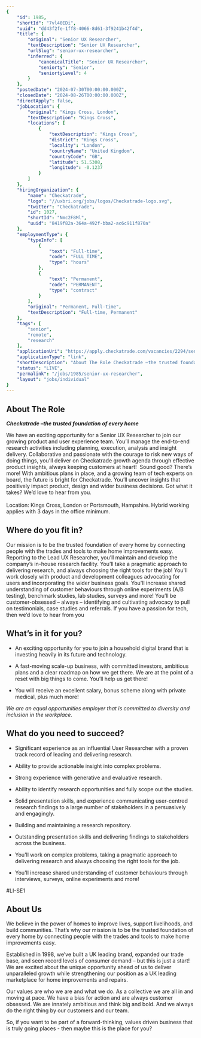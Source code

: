 ```yaml
---
{
	"id": 1985,
	"shortId": "7vl40EDi",
	"uuid": "dd43f2fe-1ff8-4066-8d61-3f9241b42f4d",
	"title": {
		"original": "Senior UX Researcher",
		"textDescription": "Senior UX Researcher",
		"urlSlug": "senior-ux-researcher",
		"inferred": {
			"canonicalTitle": "Senior UX Researcher",
			"seniorty": "Senior",
			"seniortyLevel": 4
		}
	},
	"postedDate": "2024-07-30T00:00:00.000Z",
	"closedDate": "2024-08-26T00:00:00.000Z",
	"directApply": false,
	"jobLocation": {
		"original": "Kings Cross, London",
		"textDescription": "Kings Cross",
		"locations": [
			{
				"textDescription": "Kings Cross",
				"district": "Kings Cross",
				"locality": "London",
				"countryName": "United Kingdom",
				"countryCode": "GB",
				"latitude": 51.5308,
				"longitude": -0.1237
			}
		]
	},
	"hiringOrganization": {
		"name": "Checkatrade",
		"logo": "//uxbri.org/jobs/logos/Checkatrade-logo.svg",
		"twitter": "Checkatrade",
		"id": 1027,
		"shortId": "Nmc2F8Ml",
		"uuid": "8419f82a-364a-492f-bba2-ac6c911f870a"
	},
	"employmentType": {
		"typeInfo": [
			{
				"text": "Full-time",
				"code": "FULL_TIME",
				"type": "hours"
			},
			{
				"text": "Permanent",
				"code": "PERMANENT",
				"type": "contract"
			}
		],
		"original": "Permanent, Full-time",
		"textDescription": "Full-time, Permanent"
	},
	"tags": [
		"senior",
		"remote",
		"research"
	],
	"applicationUri": "https://apply.checkatrade.com/vacancies/2294/senior-ux-researcher.html",
	"applicationType": "link",
	"shortDescription": "About The Role Checkatrade –the trusted foundation of every home We have an exciting opportunity for a Senior UX Researcher to join our growing product and user experience team. You’ll’ manage the",
	"status": "LIVE",
	"permalink": "/jobs/1985/senior-ux-researcher",
	"layout": "jobs/individual"
}
---
```

<h2>About The Role</h2><p><strong><em>Checkatrade –the trusted foundation of every home</em></strong></p><p>We have an exciting opportunity for a Senior UX Researcher to join our growing product and user experience team. You’ll manage the end-to-end research activities including planning, execution, analysis and insight delivery. Collaborative and passionate with the courage to risk new ways of doing things, you'll deliver on Checkatrade growth agenda through effective product insights, always keeping customers at heart!&nbsp; Sound good? There’s more! With ambitious plans in place, and a growing team of tech experts on board, the future is bright for Checkatrade. You’ll uncover insights that positively impact product, design and wider business decisions. Got what it takes? We’d love to hear from you.<br><br>Location:&nbsp;Kings Cross, London or Portsmouth, Hampshire. Hybrid working applies with 3 days in the office minimum.&nbsp;</p><h2>Where do you fit in?</h2><p>Our mission is to be the trusted foundation of every home by connecting people with the trades and tools to make home improvements easy. Reporting to the Lead UX Researcher, you’ll maintain and develop the company’s in-house research facility. You’ll take a pragmatic approach to delivering research, and always choosing the right tools for the job! You'll work closely with product and development colleagues advocating for users and incorporating the wider business goals. You'll increase shared understanding of customer behaviours through online experiments (A/B testing), benchmark studies, lab studies, surveys and more! You’ll be customer-obsessed – always – identifying and cultivating advocacy to pull on testimonials, case studies and referrals. If you have a passion for tech, then we’d love to hear from you</p><h2>What’s in it for you?</h2><ul><li><p>An exciting opportunity for you to join a household digital brand that is investing heavily in its future and technology.</p></li><li><p>A fast-moving scale-up business, with committed investors, ambitious plans and a clear roadmap on how we get there. We are at the point of a reset with big things to come. You’ll help us get there!</p></li><li><p>You will receive an excellent salary, bonus scheme along with private medical, plus much more!</p></li></ul><p><em>We are an equal opportunities employer that is committed to diversity and inclusion in the workplace.</em></p><h2>What do you need to succeed?</h2><ul><li><p>Significant experience as an influential User Researcher with a proven track record of leading and delivering research.</p></li><li><p>Ability to provide actionable insight into complex problems.</p></li><li><p>Strong experience with generative and evaluative research.</p></li><li><p>Ability to identify research&nbsp;opportunities&nbsp;and fully scope out the studies.</p></li><li><p>Solid presentation skills, and experience communicating user-centred research findings to a large number of stakeholders in a persuasively and engagingly.</p></li><li><p>Building and maintaining a research repository.</p></li><li><p>Outstanding presentation skills and delivering findings to stakeholders across the business.</p></li><li><p>You'll work on complex problems, taking a pragmatic approach to delivering research and always choosing the right tools for the job.</p></li><li><p>You'll increase shared understanding of customer behaviours through interviews, surveys, online experiments and more!</p></li></ul><p>#LI-SE1</p><h2>About Us</h2><p>We believe in the power of homes to improve lives, support livelihoods, and build communities. That’s why our mission is to be the trusted foundation of every home by connecting people with the trades and tools to make home improvements easy.&nbsp;</p><p>Established in 1998, we’ve built a UK leading brand, expanded our trade base, and seen record levels of consumer demand – but this is just a start!&nbsp; We are excited about the unique opportunity ahead of us to deliver unparalleled growth while strengthening our position as a UK leading marketplace for home improvements and repairs.&nbsp;&nbsp;</p><p>Our values are who we are and what we do. As a collective we are all in and moving at pace. We have a bias for action and are always customer obsessed. We are innately ambitious and think big and bold. And we always do the right thing by our customers and our team.</p><p>So, if you want to be part of a forward-thinking, values driven business that is truly going places - then maybe this is the place for you?&nbsp;&nbsp;</p>
